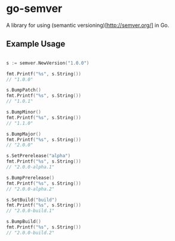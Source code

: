 # go-semver

A library for using (semantic versioning)[http://semver.org/] in Go.

## Example Usage

```go

s := semver.NewVersion("1.0.0")

fmt.Printf("%s", s.String())
// "1.0.0"

s.BumpPatch()
fmt.Printf("%s", s.String())
// "1.0.1"

s.BumpMinor()
fmt.Printf("%s", s.String())
// "1.1.0"

s.BumpMajor()
fmt.Printf("%s", s.String())
// "2.0.0"

s.SetPrerelease("alpha")
fmt.Printf("%s", s.String())
// "2.0.0-alpha.1"

s.BumpPrerelease()
fmt.Printf("%s", s.String())
// "2.0.0-alpha.2"

s.SetBuild("build")
fmt.Printf("%s", s.String())
// "2.0.0-build.1"

s.BumpBuild()
fmt.Printf("%s", s.String())
// "2.0.0-build.2"

```
